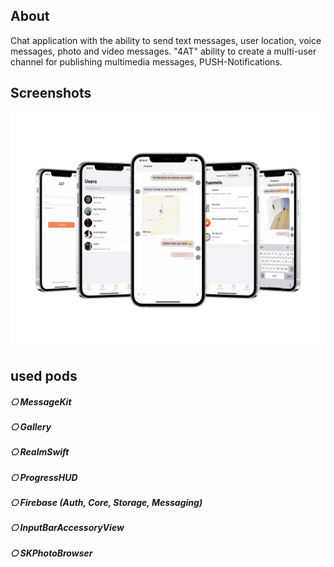 

## About

Chat application with the ability to send text messages, user location, voice messages, photo and video messages. "4AT" ability to create a multi-user channel for publishing multimedia messages, PUSH-Notifications.


## Screenshots 


![](Screenshots.png)


## used pods
   
#####  ⎔ MessageKit
#####  ⎔ Gallery
#####  ⎔ RealmSwift
#####  ⎔ ProgressHUD
#####  ⎔ Firebase (Auth, Core, Storage, Messaging)
#####  ⎔ InputBarAccessoryView
#####  ⎔ SKPhotoBrowser
